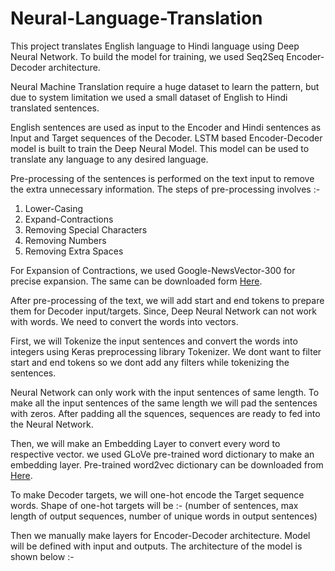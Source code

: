 # Neural-Language-Translation
This project translates English language to Hindi language using Deep Neural Network.
To build the model for training, we used Seq2Seq Encoder-Decoder architecture.

Neural Machine Translation require a huge dataset to learn the pattern,
but due to system limitation we used a small dataset of English to Hindi translated sentences.

English sentences are used as input to the Encoder and Hindi sentences as Input and Target sequences of the Decoder.
LSTM based Encoder-Decoder model is built to train the Deep Neural Model.
This model can be used to translate any language to any desired language. 

Pre-processing of the sentences is performed on the text input to remove the extra unnecessary information.
The steps of pre-processing involves :-

1. Lower-Casing
2. Expand-Contractions
3. Removing Special Characters
4. Removing Numbers
5. Removing Extra Spaces

For Expansion of Contractions, we used Google-NewsVector-300 for precise expansion.
The same can be downloaded form [Here](https://code.google.com/archive/p/word2vec/).

After pre-processing of the text, we will add start and end tokens to prepare them for Decoder input/targets.
Since, Deep Neural Network can not work with words. We need to convert the words into vectors.

First, we will Tokenize the input sentences and convert the words into integers using Keras preprocessing library Tokenizer.
We dont want to filter start and end tokens so we dont add any filters while tokenizing the sentences.

Neural Network can only work with the input sentences of same length.
To make all the input sentences of the same length we will pad the sentences with zeros.
After padding all the squences, sequences are ready to fed into the Neural Network.

Then, we will make an Embedding Layer to convert every word to respective vector.
we used GLoVe pre-trained word dictionary to make an embedding layer.
Pre-trained word2vec dictionary can be downloaded from [Here](https://nlp.stanford.edu/projects/glove/).

To make Decoder targets, we will one-hot encode the Target sequence words.
Shape of one-hot targets will be :- (number of sentences, max length of output sequences, number of unique words in output sentences)

Then we manually make layers for Encoder-Decoder architecture.
Model will be defined with input and outputs.
The architecture of the model is shown below :-
